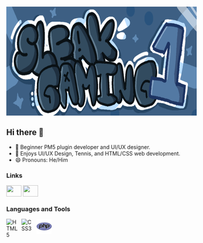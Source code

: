<p align="center">
  <img src="banner.png" alt="Banner" width="769" height="289">
</p>

## Hi there 👋

- 🔭 Beginner PM5 plugin developer and UI/UX designer.
- 🤔 Enjoys UI/UX Design, Tennis, and HTML/CSS web development.
- 😄 Pronouns: He/Him

### Links
<p align="left">
<a href="https://twitter.com/SleakGaming1" target="blank"><img align="center" src="https://raw.githubusercontent.com/rahuldkjain/github-profile-readme-generator/master/src/images/icons/Social/twitter.svg" height="30" width="40"/></a> 
<a href="https://discordapp.com/users/1121920712207249439" target="blank"><img align="center" src="https://raw.githubusercontent.com/rahuldkjain/github-profile-readme-generator/master/src/images/icons/Social/discord.svg" height="30" width="40"/></a>
</p>

### Languages and Tools
<p align="left">
<img align="left" alt="HTML5" width="30px" src="https://cdn.jsdelivr.net/gh/devicons/devicon/icons/html5/html5-original.svg" style="padding-right:10px;"/>
<img align="left" alt="CSS3" width="30px" src="https://cdn.jsdelivr.net/gh/devicons/devicon/icons/css3/css3-original.svg" style="padding-right:10px;"/>
<img align="left" alt="CSS3" width="40px" src="https://raw.githubusercontent.com/devicons/devicon/master/icons/php/php-original.svg" style="padding-right:10px;"/>
</p>
